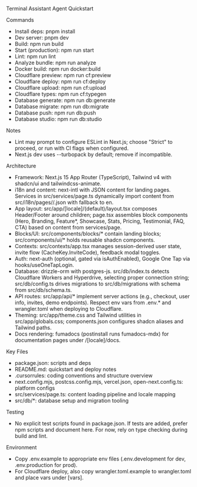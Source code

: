 Terminal Assistant Agent Quickstart

Commands

- Install deps: pnpm install
- Dev server: pnpm dev
- Build: npm run build
- Start (production): npm run start
- Lint: npm run lint
- Analyze bundle: npm run analyze
- Docker build: npm run docker:build
- Cloudflare preview: npm run cf:preview
- Cloudflare deploy: npm run cf:deploy
- Cloudflare upload: npm run cf:upload
- Cloudflare types: npm run cf:typegen
- Database generate: npm run db:generate
- Database migrate: npm run db:migrate
- Database push: npm run db:push
- Database studio: npm run db:studio

Notes
- Lint may prompt to configure ESLint in Next.js; choose "Strict" to proceed, or run with CI flags when configured.
- Next.js dev uses --turbopack by default; remove if incompatible.

Architecture

- Framework: Next.js 15 App Router (TypeScript), Tailwind v4 with shadcn/ui and tailwindcss-animate.
- i18n and content: next-intl with JSON content for landing pages. Services in src/services/page.ts dynamically import content from src/i18n/pages/<name>/<locale>.json with fallback to en.
- App layout: src/app/[locale]/(default)/layout.tsx composes Header/Footer around children; page.tsx assembles block components (Hero, Branding, Feature*, Showcase, Stats, Pricing, Testimonial, FAQ, CTA) based on content from services/page.
- Blocks/UI: src/components/blocks/* contain landing blocks; src/components/ui/* holds reusable shadcn components.
- Contexts: src/contexts/app.tsx manages session-derived user state, invite flow (CacheKey.InviteCode), feedback modal toggles.
- Auth: next-auth (optional, gated via isAuthEnabled), Google One Tap via hooks/useOneTapLogin.
- Database: drizzle-orm with postgres-js. src/db/index.ts detects Cloudflare Workers and Hyperdrive, selecting proper connection string; src/db/config.ts drives migrations to src/db/migrations with schema from src/db/schema.ts.
- API routes: src/app/api/* implement server actions (e.g., checkout, user info, invites, demo endpoints). Respect env vars from .env.* and wrangler.toml when deploying to Cloudflare.
- Theming: src/app/theme.css and Tailwind utilities in src/app/globals.css; components.json configures shadcn aliases and Tailwind paths.
- Docs rendering: fumadocs (postinstall runs fumadocs-mdx) for documentation pages under /[locale]/docs.

Key Files

- package.json: scripts and deps
- README.md: quickstart and deploy notes
- .cursorrules: coding conventions and structure overview
- next.config.mjs, postcss.config.mjs, vercel.json, open-next.config.ts: platform configs
- src/services/page.ts: content loading pipeline and locale mapping
- src/db/*: database setup and migration tooling

Testing

- No explicit test scripts found in package.json. If tests are added, prefer npm scripts and document here. For now, rely on type checking during build and lint.

Environment

- Copy .env.example to appropriate env files (.env.development for dev, .env.production for prod).
- For Cloudflare deploy, also copy wrangler.toml.example to wrangler.toml and place vars under [vars].
